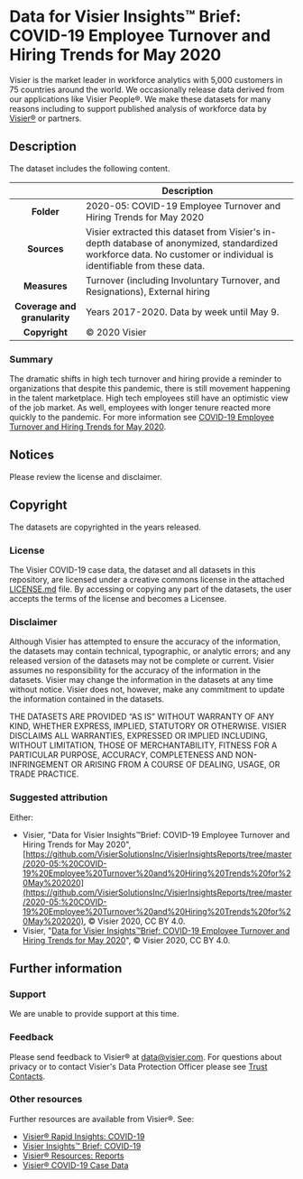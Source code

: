 # Data for Visier Insights™ Brief: COVID-19 Employee Turnover and Hiring Trends for May 2020

Visier is the market leader in workforce analytics with 5,000 customers in 75 countries around the world. We occasionally release data derived from our applications like Visier People®.  We make these datasets for many reasons including to support published analysis of workforce data by [Visier®](http://www.visier.com/) or partners. 

## Description
The dataset includes the following content. 

| | Description |
| :---: | --- |
| **Folder** | 2020-05: COVID-19 Employee Turnover and Hiring Trends for May 2020 |
| **Sources** | Visier extracted this dataset from Visier's in-depth database of anonymized, standardized workforce data. No customer or individual is identifiable from these data. |
| **Measures** | Turnover (including Involuntary Turnover, and Resignations), External hiring |
| **Coverage and granularity** | Years 2017-2020. Data by week until May 9. |
| **Copyright** | © 2020 Visier |

### Summary
The dramatic shifts in high tech turnover and hiring provide a reminder to organizations that despite this pandemic, there is still movement happening in the talent marketplace. High tech employees still have an optimistic view of the job market. As well, employees with longer tenure reacted more quickly to the pandemic. For more information see [COVID-19 Employee Turnover and Hiring Trends for May 2020](https://www.visier.com/wp-content/uploads/2020/04/Visier-Insights-Brief-COVID-19-Employee-Turnover-and-Hiring-Trends.pdf).

## Notices
Please review the license and disclaimer. 

## Copyright
The datasets are copyrighted in the years released.

### License
The Visier COVID-19 case data, the dataset and all datasets in this repository, are licensed under a creative commons license in the attached [LICENSE.md](/LICENSE.md) file. By accessing or copying any part of the datasets, the user accepts the terms of the license and becomes a Licensee.

### Disclaimer
Although Visier has attempted to ensure the accuracy of the information, the datasets may contain technical, typographic, or analytic errors; and any released version of the datasets may not be complete or current. Visier assumes no responsibility for the accuracy of the information in the datasets. Visier may change the information in the datasets at any time without notice. Visier does not, however, make any commitment to update the information contained in the datasets.

THE DATASETS ARE PROVIDED “AS IS” WITHOUT WARRANTY OF ANY KIND, WHETHER EXPRESS, IMPLIED, STATUTORY OR OTHERWISE. VISIER DISCLAIMS ALL WARRANTIES, EXPRESSED OR IMPLIED INCLUDING, WITHOUT LIMITATION, THOSE OF MERCHANTABILITY, FITNESS FOR A PARTICULAR PURPOSE, ACCURACY, COMPLETENESS AND NON-INFRINGEMENT OR ARISING FROM A COURSE OF DEALING, USAGE, OR TRADE PRACTICE.

### Suggested attribution ###
Either:
* Visier, "Data for Visier Insights™Brief: COVID-19 Employee Turnover and Hiring Trends for May 2020", [https://github.com/VisierSolutionsInc/VisierInsightsReports/tree/master/2020-05:%20COVID-19%20Employee%20Turnover%20and%20Hiring%20Trends%20for%20May%202020](https://github.com/VisierSolutionsInc/VisierInsightsReports/tree/master/2020-05:%20COVID-19%20Employee%20Turnover%20and%20Hiring%20Trends%20for%20May%202020), © Visier 2020, CC BY 4.0. 
* Visier, "[Data for Visier Insights™Brief: COVID-19 Employee Turnover and Hiring Trends for May 2020](https://github.com/VisierSolutionsInc/VisierInsightsReports/tree/master/2020-05:%20COVID-19%20Employee%20Turnover%20and%20Hiring%20Trends%20for%20May%202020)", © Visier 2020, CC BY 4.0. 

## Further information

### Support 
We are unable to provide support at this time. 

### Feedback
Please send feedback to Visier® at [data@visier.com](mailto:data@visier.com). For questions about privacy or to contact Visier's Data Protection Officer please see [Trust Contacts](https://www.visier.com/trust/).

### Other resources
Further resources are available from Visier®. See:
* [Visier® Rapid Insights: COVID-19](https://www.visier.com/wp-content/uploads/2020/03/Visier-People-CrisisManagement.pdf)
* [Visier Insights™ Brief: COVID-19](https://visier.com/lp/covid-19-employee-turnover-hiring-trends-thanks/)
* [Visier® Resources: Reports](https://www.visier.com/resources/?type=reports&sort=popularity&topic=)
* [Visier® COVID-19 Case Data](https://github.com/VisierSolutionsInc/VisierCOVID19CaseData)
